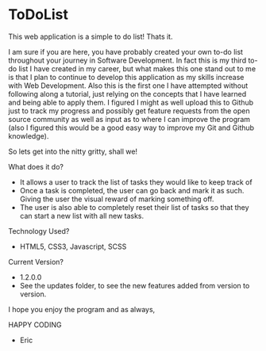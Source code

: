# ToDoList

This web application is a simple to do list! Thats it.

I am sure if you are here, you have probably created your own to-do list throughout your journey in Software Development.
In fact this is my third to-do list I have created in my career, but what makes this one stand out to me is that I plan to
continue to develop this application as my skills increase with Web Development. Also this is the first one I have attempted
without following along a tutorial, just relying on the concepts that I have learned and being able to apply them. I figured
I might as well upload this to Github just to track my progress and possibly get feature requests from the open source community
as well as input as to where I can improve the program (also I figured this would be a good easy way to improve my Git and
Github knowledge).

So lets get into the nitty gritty, shall we!

What does it do?

- It allows a user to track the list of tasks they would like to keep track of
- Once a task is completed, the user can go back and mark it as such. Giving the user the visual reward of marking something off.
- The user is also able to completely reset their list of tasks so that they can start a new list with all new tasks.

Technology Used?

- HTML5, CSS3, Javascript, SCSS

Current Version?

- 1.2.0.0
- See the updates folder, to see the new features added from version to version.

I hope you enjoy the program and as always,

HAPPY CODING

- Eric
